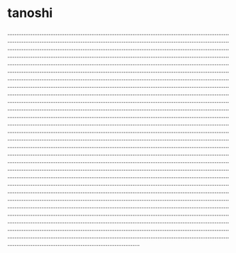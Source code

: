 # tanoshi

..........................................................................................................................................................................................................................................................................................................................................................................................................................................................................................................................................................................................................................................................................................................................................................................................................................................................................................................................................................................................................................................................................................................................................................................................................................................................................................................................................................................................................................................................................................................................................................................................................................................................................................................................................................................................................................................................................................................................................................................................................................................................................................................................................................................................................................................................................................................................................................................................................................................................................................................................................................................................................................................................................................................................................................................................................................................................................................................................................................................................................................................................................................................................................................................................................................................................................................................................................................................................................................................................................................................................................................................................................................................................................................